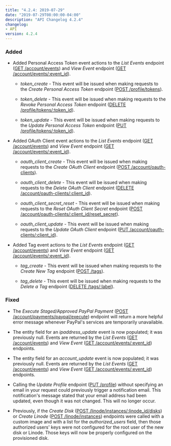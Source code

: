 ```yaml
---
title: "4.2.4: 2019-07-29"
date: "2019-07-29T08:00:00-04:00"
description: "API Changelog 4.2.4"
changelog:
- API
version: 4.2.4
---
```


### Added

- Added Personal Access Token event actions to the *List Events* endpoint ([GET /account/events](https://developers.linode.com/api/v4/account-events)) and *View Event* endpoint ([GET /account/events/:event_id](https://developers.linode.com/api/v4/account-events-event-id)).

    - *token_create* - This event will be issued when making requests to the *Create Personal Access Token* endpoint ([POST /profile/tokens](https://developers.linode.com/api/v4/profile-tokens/#post)).

    - *token_delete* - This event will be issued when making requests to the *Revoke Personal Access Token* endpoint ([DELETE /profile/tokens/:token_id](https://developers.linode.com/api/v4/profile-tokens-token-id/#delete)).

    - *token_update* - This event will be issued when making requests to the *Update Personal Access Token* endpoint ([PUT /profile/tokens/:token_id](https://developers.linode.com/api/v4/profile-tokens-token-id/#put)).

- Added OAuth Client event actions to the *List Events* endpoint ([GET /account/events](https://developers.linode.com/api/v4/account-events)) and *View Event* endpoint ([GET /account/events/:event_id](https://developers.linode.com/api/v4/account-events-event-id)).

    - *oauth_client_create* - This event will be issued when making requests to the *Create OAuth Client* endpoint ([POST /account/oauth-clients](https://developers.linode.com/api/v4/account-oauth-clients/#post)).

    - *oauth_client_delete* - This event will be issued when making requests to the *Delete OAuth Client* endpoint ([DELETE /account/oauth-clients/:client_id](https://developers.linode.com/api/v4/account-oauth-clients-client-id/#delete)).

    - *oauth_client_secret_reset* - This event will be issued when making requests to the *Reset OAuth Client Secret* endpoint ([POST /account/oauth-clients/:client_id/reset_secret](https://developers.linode.com/api/v4/account-oauth-clients-client-id-reset-secret/#post)).

    - *oauth_client_update* - This event will be issued when making requests to the *Update OAuth Client* endpoint ([PUT /account/oauth-clients/:client_id](https://developers.linode.com/api/v4/account-oauth-clients-client-id/#put)).

- Added Tag event actions to the *List Events* endpoint ([GET /account/events](https://developers.linode.com/api/v4/account-events)) and *View Event* endpoint ([GET /account/events/:event_id](https://developers.linode.com/api/v4/account-events-event-id)).

    - *tag_create* - This event will be issued when making requests to the *Create New Tag* endpoint ([POST /tags](https://developers.linode.com/api/v4/tags/#post)).

    - *tag_delete* - This event will be issued when making requests to the *Delete a Tag* endpoint ([DELETE /tags/:label](https://developers.linode.com/api/v4/tags-label/#delete)).

### Fixed

- The *Execute Staged/Approved PayPal Payment* ([POST /account/payments/paypal/execute](https://developers.linode.com/api/v4/account-payments-paypal-execute/#post)) endpoint will return a more helpful error message whenever PayPal's services are temporarily unavailable.

- The entity field for an *ipaddress_update* event is now populated; it was previously null. Events are returned by the *List Events* ([GET /account/events](https://developers.linode.com/api/v4/account-events)) and *View Event* ([GET /account/events/:event_id](https://developers.linode.com/api/v4/account-events-event-id)) endpoints.

- The entity field for an *account_update* event is now populated; it was previously null. Events are returned by the *List Events* ([GET /account/events](https://developers.linode.com/api/v4/account-events)) and *View Event* ([GET /account/events/:event_id](https://developers.linode.com/api/v4/account-events-event-id)) endpoints.

- Calling the *Update Profile* endpoint ([PUT /profile](https://developers.linode.com/api/v4/profile/#put)) without specifying an email in your request could previously trigger a notification email. This notification's message stated that your email address had been updated, even though it was not changed. This will no longer occur.

- Previously, if the *Create Disk* ([POST /linode/instances/:linode_id/disks](https://developers.linode.com/api/v4/linode-instances-linode-id-disks/#post)) or *Create Linode* ([POST /linode/instances](https://developers.linode.com/api/v4/linode-instances/#post)) endpoints were called with a custom image and with a list for the *authorized_users* field, then those authorized users' keys were not configured for the root user of the new disk or Linode. Those keys will now be properly configured on the provisioned disk.
